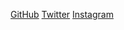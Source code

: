 [GitHub](http://github.com/ifarazms)
[Twitter](http://twitter.com/ifarazms)
[Instagram](http://instagram.com/ifarazms)
